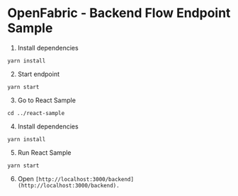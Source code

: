 # OpenFabric - Backend Flow Endpoint Sample


1. Install dependencies

```
yarn install
```

2. Start endpoint

```
yarn start
```


3. Go to React Sample

```
cd ../react-sample
```

4. Install dependencies

```
yarn install
```

5. Run React Sample

```
yarn start
```

6. Open `[http://localhost:3000/backend](http://localhost:3000/backend).`



